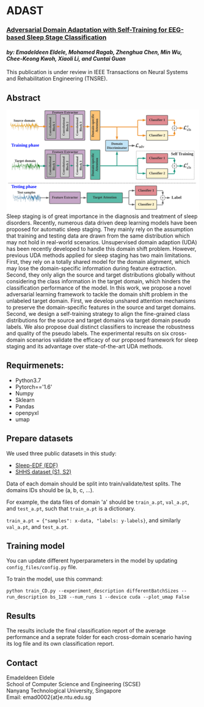 # ADAST
### [Adversarial Domain Adaptation with Self-Training for EEG-based Sleep Stage Classification](https://arxiv.org/pdf/2107.04470.pdf)
#### *by: Emadeldeen Eldele, Mohamed Ragab, Zhenghua Chen, Min Wu, Chee-Keong Kwoh, Xiaoli Li, and Cuntai Guan* 

This publication is under review in IEEE Transactions on Neural Systems and Rehabilitation Engineering (TNSRE).
## Abstract
![AttnSleep Architecture](misc/ADAST.png)
Sleep staging is of great importance in the diagnosis and treatment of sleep disorders. Recently, numerous data driven deep learning models have been proposed for automatic sleep staging. They mainly rely on the assumption that training and testing data are drawn from the same distribution which may not hold in real-world scenarios. Unsupervised domain adaption (UDA) has been recently developed to handle this domain shift problem. However, previous UDA methods applied for sleep staging has two main limitations. First, they rely on a totally shared model for the domain alignment, which may lose the domain-specific information during feature extraction. Second, they only align the source and target distributions globally without considering the class information in the target domain, which hinders the classification performance of the model. In this work, we propose a novel adversarial learning framework to tackle the domain shift problem in the unlabeled target domain. First, we develop unshared attention mechanisms to preserve the domain-specific features in the source and target domains. Second, we design a self-training strategy to align the fine-grained class distributions for the source and target domains via target domain pseudo labels. We also propose dual distinct classifiers to increase the robustness and quality of the pseudo labels. The experimental results on six cross-domain scenarios validate the efficacy of our proposed framework for sleep staging and its advantage over state-of-the-art UDA methods.

## Requirmenets:
- Python3.7
- Pytorch=='1.6'
- Numpy
- Sklearn
- Pandas
- openpyxl
- umap

## Prepare datasets
We used three public datasets in this study:
- [Sleep-EDF (EDF)](https://gist.github.com/emadeldeen24/a22691e36759934e53984289a94cb09b)
- [SHHS dataset (S1, S2)](https://sleepdata.org/datasets/shhs)

Data of each domain should be split into train/validate/test splits.
The domains IDs should be (a, b, c, ...). 

For example, the data files of domain 'a' should be 
`train_a.pt`, `val_a.pt`, and `test_a.pt`, such that `train_a.pt` is a dictionary.

`train_a.pt = {"samples": x-data, "labels: y-labels}`, and similarly `val_a.pt`, and `test_a.pt`.

## Training model 
You can update different hyperparameters in the model by updating `config_files/config.py` file.

To train the model, use this command:
```
python train_CD.py --experiment_description differentBatchSizes --run_description bs_128 --num_runs 1 --device cuda --plot_umap False
```
## Results
The results include the final classification report of the average performance and a seprate folder for each 
cross-domain scenario having its log file and its own classification report.

## Contact
Emadeldeen Eldele   
School of Computer Science and Engineering (SCSE)   
Nanyang Technological University, Singapore   
Email: emad0002{at}e.ntu.edu.sg   
